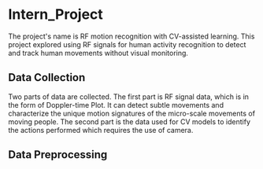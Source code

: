 # Intern_Project
The project's name is RF motion recognition with CV-assisted learning. This project explored using RF signals for human activity recognition to detect and track human movements without visual monitoring.
## Data Collection
Two parts of data are collected. The first part is RF signal data, which is in the form of Doppler-time Plot. It can detect subtle movements and characterize the unique motion signatures of the micro-scale movements of moving people. The second part is the data used for CV models to identify the actions performed which requires the use of camera.
## Data Preprocessing
